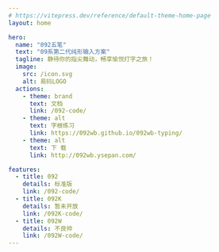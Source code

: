 ```yaml
---
# https://vitepress.dev/reference/default-theme-home-page
layout: home

hero:
  name: "092五笔"
  text: "09系第二代纯形输入方案"
  tagline: 静待你的指尖舞动，畅享愉悦打字之旅！
  image:
    src: /icon.svg
    alt: 易码LOGO
  actions:
    - theme: brand
      text: 文档
      link: /092-code/
    - theme: alt
      text: 字根练习
      link: https://092wb.github.io/092wb-typing/
    - theme: alt
      text: 下 载
      link: http://092wb.ysepan.com/

features:
  - title: 092
    details: 标准版
    link: /092-code/
  - title: 092K
    details: 暂未开放
    link: /092K-code/
  - title: 092W
    details: 不良帅
    link: /092W-code/
---
```


